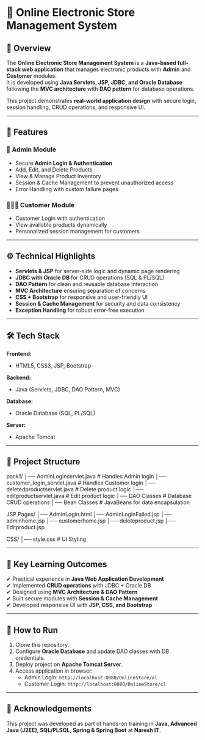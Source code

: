 # 🛒 Online Electronic Store Management System  

## 📌 Overview  
The **Online Electronic Store Management System** is a **Java-based full-stack web application** that manages electronic products with **Admin** and **Customer** modules.  
It is developed using **Java Servlets, JSP, JDBC, and Oracle Database** following the **MVC architecture** with **DAO pattern** for database operations.  

This project demonstrates **real-world application design** with secure login, session handling, CRUD operations, and responsive UI.  

---

## 🚀 Features  

### 👤 Admin Module  
- Secure **Admin Login & Authentication**  
- Add, Edit, and Delete Products  
- View & Manage Product Inventory  
- Session & Cache Management to prevent unauthorized access  
- Error Handling with custom failure pages  

### 🧑‍🤝‍🧑 Customer Module  
- Customer Login with authentication  
- View available products dynamically  
- Personalized session management for customers  

---

## ⚙️ Technical Highlights  
- **Servlets & JSP** for server-side logic and dynamic page rendering  
- **JDBC with Oracle DB** for CRUD operations (SQL & PL/SQL)  
- **DAO Pattern** for clean and reusable database interaction  
- **MVC Architecture** ensuring separation of concerns  
- **CSS + Bootstrap** for responsive and user-friendly UI  
- **Session & Cache Management** for security and data consistency  
- **Exception Handling** for robust error-free execution  

---

## 🛠️ Tech Stack  

**Frontend:**  
- HTML5, CSS3, JSP, Bootstrap  

**Backend:**  
- Java (Servlets, JDBC, DAO Pattern, MVC)  

**Database:**  
- Oracle Database (SQL, PL/SQL)  

**Server:**  
- Apache Tomcat  

---

## 📂 Project Structure  
pack1/
│── AdminLoginservlet.java # Handles Admin login
│── customer_login_servlet.java # Handles Customer login
│── deletedproductservlet.java # Delete product logic
│── editproductservlet.java # Edit product logic
│── DAO Classes # Database CRUD operations
│── Bean Classes # JavaBeans for data encapsulation

JSP Pages/
│── AdminLogin.html
│── AdminLoginFailed.jsp
│── adminhome.jsp
│── customerhome.jsp
│── deleteproduct.jsp
│── Editproduct.jsp

CSS/
│── style.css # UI Styling

---

## 🔑 Key Learning Outcomes  
✔ Practical experience in **Java Web Application Development**  
✔ Implemented **CRUD operations** with JDBC + Oracle DB  
✔ Designed using **MVC Architecture & DAO Pattern**  
✔ Built secure modules with **Session & Cache Management**  
✔ Developed responsive UI with **JSP, CSS, and Bootstrap**  

---

## 📝 How to Run  
1. Clone this repository.  
2. Configure **Oracle Database** and update DAO classes with DB credentials.  
3. Deploy project on **Apache Tomcat Server**.  
4. Access application in browser:  
   - Admin Login: `http://localhost:8080/OnlineStore/al`  
   - Customer Login: `http://localhost:8080/OnlineStore/cl`  

---

## 🙌 Acknowledgements  
This project was developed as part of hands-on training in **Java, Advanced Java (J2EE), SQL/PLSQL, Spring & Spring Boot** at **Naresh IT**.  
